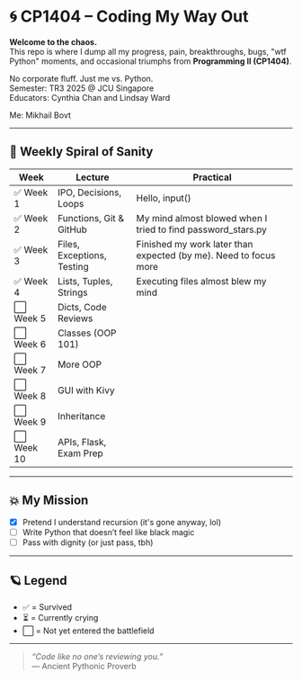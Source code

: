 # 🌀 CP1404 – Coding My Way Out

**Welcome to the chaos.**  
This repo is where I dump all my progress, pain, breakthroughs, bugs, "wtf Python" moments, and occasional triumphs from **Programming II (CP1404)**.

No corporate fluff. Just me vs. Python.  
Semester: TR3 2025 @ JCU Singapore  
Educators: Cynthia Chan and Lindsay Ward

Me: Mikhail Bovt

---

## 🔄 Weekly Spiral of Sanity

| Week | Lecture | Practical |
|------|---------|-----------|
| ✅ Week 1 | IPO, Decisions, Loops | Hello, input() |
| ✅ Week 2 | Functions, Git & GitHub | My mind almost blowed when I tried to find password_stars.py |
| ✅ Week 3 | Files, Exceptions, Testing | Finished my work later than expected (by me). Need to focus more |
| ✅ Week 4 | Lists, Tuples, Strings | Executing files almost blew my mind |
| ⬜ Week 5 | Dicts, Code Reviews |  |
| ⬜ Week 6 | Classes (OOP 101) |  |
| ⬜ Week 7 | More OOP |  |
| ⬜ Week 8 | GUI with Kivy |  |
| ⬜ Week 9 | Inheritance |  |
| ⬜ Week 10 | APIs, Flask, Exam Prep |  |

---

## 💥 My Mission

- [x] Pretend I understand recursion (it's gone anyway, lol)
- [ ] Write Python that doesn’t feel like black magic
- [ ] Pass with dignity (or just pass, tbh)

---

## 🪐 Legend

- ✅ = Survived
- ⏳ = Currently crying
- ⬜ = Not yet entered the battlefield
---

> _“Code like no one’s reviewing you.”_  
> — Ancient Pythonic Proverb
